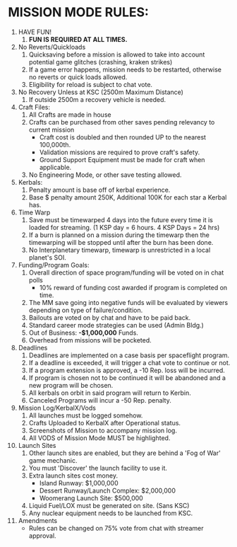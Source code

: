 # MISSION MODE RULES:
1. HAVE FUN!
	1. **FUN IS REQUIRED AT ALL TIMES.**
2. No Reverts/Quickloads
	1. Quicksaving before a mission is allowed to take into account potential game glitches (crashing, kraken strikes)
	2. If a game error happens, mission needs to be restarted, otherwise no reverts or quick loads allowed.
	3. Eligibility for reload is subject to chat vote.
3. No Recovery Unless at KSC (2500m Maximum Distance)
	1. If outside 2500m a recovery vehicle is needed.
4. Craft Files:
	1. All Crafts are made in house
	2. Crafts can be purchased from other saves pending relevancy to current mission
		- Craft cost is doubled and then rounded UP to the nearest 100,000th.
		- Validation missions are required to prove craft's safety.
		- Ground Support Equipment must be made for craft when applicable.
	3. No Engineering Mode, or other save testing allowed.
5. Kerbals:
	1. Penalty amount is base off of kerbal experience.
	2. Base $ penalty amount 250K, Additional 100K for each star a Kerbal has.
6. Time Warp
	1. Save must be timewarped 4 days into the future every time it is loaded for streaming. (1 KSP day = 6 hours. 4 KSP Days = 24 hrs)
	2. If a burn is planned on a mission during the timewarp then the timewarping will be stopped until after the burn has been done.
	3. No Interplanetary timewarp, timewarp is unrestricted in a local planet's SOI.
7. Funding/Program Goals:
 	1. Overall direction of space program/funding will be voted on in chat polls
		- 10% reward of funding cost awarded if program is completed on time.
 	2. The MM save going into negative funds will be evaluated by viewers depending on type of failure/condition.
	3. Bailouts are voted on by chat and have to be paid back.
	4. Standard career mode strategies can be used (Admin Bldg.)
	5. Out of Business: **-$1,000,000** Funds.
	6. Overhead from missions will be pocketed.
8. Deadlines
	1. Deadlines are implemented on a case basis per spaceflight program.
	2. If a deadline is exceeded, it will trigger a chat vote to continue or not.
	3. If a program extension is approved, a -10 Rep. loss will be incurred.
	4. If program is chosen not to be continued it will be abandoned and a new program will be chosen.
	5. All kerbals on orbit in said program will return to Kerbin.
	6. Canceled Programs will incur a -50 Rep. penalty.
9. Mission Log/KerbalX/Vods
	1. All launches must be logged somehow.
	2. Crafts Uploaded to KerbalX after Operational status.
	3. Screenshots of Mission to accompany mission log.
	4. All VODS of Mission Mode MUST be highlighted.
10. Launch Sites
	1. Other launch sites are enabled, but they are behind a 'Fog of War' game mechanic.
	2. You must 'Discover' the launch facility to use it.
	3. Extra launch sites cost money.
		- Island Runway: $1,000,000
		- Dessert Runway/Launch Complex: $2,000,000
		- Woomerang Launch Site: $500,000
	4. Liquid Fuel/LOX must be generated on site. (Sans KSC)
	5. Any nuclear equipment needs to be launched from KSC.
11. Amendments
	- Rules can be changed on 75% vote from chat with streamer approval.
